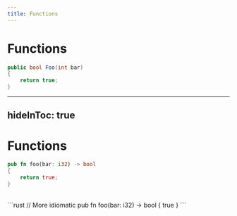 ```yaml
---
title: Functions
---
```


<!------------------------------------------------------------------------------>
<!-- Functions -->
<!------------------------------------------------------------------------------>

# Functions <MarkerCSharp />

```csharp
public bool Foo(int bar)
{
    return true;
}
```

---
hideInToc: true
---

# Functions <MarkerRust />

```rust
pub fn foo(bar: i32) -> bool 
{
    return true;
}
```

<div v-click>
<br />
```rust
// More idiomatic
pub fn foo(bar: i32) -> bool 
{
    true
}
```
</div>